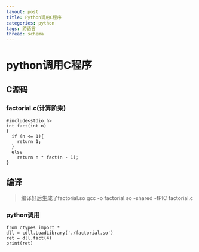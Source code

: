 ```yaml
---
layout: post
title: Python调用C程序
categories: python
tags: 跨语言
thread: schema
---
```


# python调用C程序

## C源码

### factorial.c(计算阶乘)

```
#include<stdio.h>
int fact(int n)
{
  if (n <= 1){
    return 1;
  }
  else
    return n * fact(n - 1);
}
```

## 编译
> 编译好后生成了factorial.so
> gcc -o factorial.so -shared -fPIC factorial.c


### python调用

```
from ctypes import *
dll = cdll.LoadLibrary('./factorial.so')
ret = dll.fact(4)
print(ret)
```